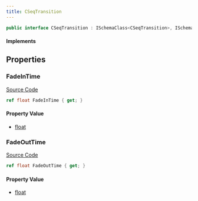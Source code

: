 ```yaml
---
title: CSeqTransition
---
```


```csharp
public interface CSeqTransition : ISchemaClass<CSeqTransition>, ISchemaField, ISchemaClass, INativeHandle
```

#### Implements

## Properties

### FadeInTime

[Source Code](https://github.com/swiftly-solution/swiftlys2/blob/beta/managed/src/SwiftlyS2.Generated/Schemas/Interfaces/CSeqTransition.cs#L16)

```csharp
ref float FadeInTime { get; }
```

#### Property Value

- [float](https://learn.microsoft.com/dotnet/api/system.single)

### FadeOutTime

[Source Code](https://github.com/swiftly-solution/swiftlys2/blob/beta/managed/src/SwiftlyS2.Generated/Schemas/Interfaces/CSeqTransition.cs#L18)

```csharp
ref float FadeOutTime { get; }
```

#### Property Value

- [float](https://learn.microsoft.com/dotnet/api/system.single)

